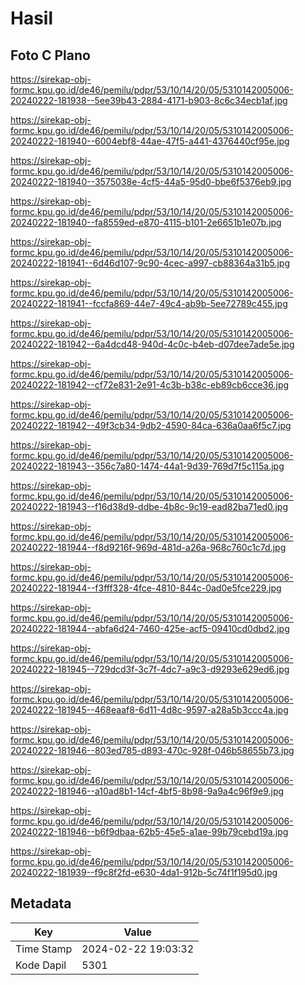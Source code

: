 # Hasil

## Foto C Plano

https://sirekap-obj-formc.kpu.go.id/de46/pemilu/pdpr/53/10/14/20/05/5310142005006-20240222-181938--5ee39b43-2884-4171-b903-8c6c34ecb1af.jpg

https://sirekap-obj-formc.kpu.go.id/de46/pemilu/pdpr/53/10/14/20/05/5310142005006-20240222-181940--6004ebf8-44ae-47f5-a441-4376440cf95e.jpg

https://sirekap-obj-formc.kpu.go.id/de46/pemilu/pdpr/53/10/14/20/05/5310142005006-20240222-181940--3575038e-4cf5-44a5-95d0-bbe6f5376eb9.jpg

https://sirekap-obj-formc.kpu.go.id/de46/pemilu/pdpr/53/10/14/20/05/5310142005006-20240222-181940--fa8559ed-e870-4115-b101-2e6651b1e07b.jpg

https://sirekap-obj-formc.kpu.go.id/de46/pemilu/pdpr/53/10/14/20/05/5310142005006-20240222-181941--6d46d107-9c90-4cec-a997-cb88364a31b5.jpg

https://sirekap-obj-formc.kpu.go.id/de46/pemilu/pdpr/53/10/14/20/05/5310142005006-20240222-181941--fccfa869-44e7-49c4-ab9b-5ee72789c455.jpg

https://sirekap-obj-formc.kpu.go.id/de46/pemilu/pdpr/53/10/14/20/05/5310142005006-20240222-181942--6a4dcd48-940d-4c0c-b4eb-d07dee7ade5e.jpg

https://sirekap-obj-formc.kpu.go.id/de46/pemilu/pdpr/53/10/14/20/05/5310142005006-20240222-181942--cf72e831-2e91-4c3b-b38c-eb89cb6cce36.jpg

https://sirekap-obj-formc.kpu.go.id/de46/pemilu/pdpr/53/10/14/20/05/5310142005006-20240222-181942--49f3cb34-9db2-4590-84ca-636a0aa6f5c7.jpg

https://sirekap-obj-formc.kpu.go.id/de46/pemilu/pdpr/53/10/14/20/05/5310142005006-20240222-181943--356c7a80-1474-44a1-9d39-769d7f5c115a.jpg

https://sirekap-obj-formc.kpu.go.id/de46/pemilu/pdpr/53/10/14/20/05/5310142005006-20240222-181943--f16d38d9-ddbe-4b8c-9c19-ead82ba71ed0.jpg

https://sirekap-obj-formc.kpu.go.id/de46/pemilu/pdpr/53/10/14/20/05/5310142005006-20240222-181944--f8d9216f-969d-481d-a26a-968c760c1c7d.jpg

https://sirekap-obj-formc.kpu.go.id/de46/pemilu/pdpr/53/10/14/20/05/5310142005006-20240222-181944--f3fff328-4fce-4810-844c-0ad0e5fce229.jpg

https://sirekap-obj-formc.kpu.go.id/de46/pemilu/pdpr/53/10/14/20/05/5310142005006-20240222-181944--abfa6d24-7460-425e-acf5-09410cd0dbd2.jpg

https://sirekap-obj-formc.kpu.go.id/de46/pemilu/pdpr/53/10/14/20/05/5310142005006-20240222-181945--729dcd3f-3c7f-4dc7-a9c3-d9293e629ed6.jpg

https://sirekap-obj-formc.kpu.go.id/de46/pemilu/pdpr/53/10/14/20/05/5310142005006-20240222-181945--468eaaf8-6d11-4d8c-9597-a28a5b3ccc4a.jpg

https://sirekap-obj-formc.kpu.go.id/de46/pemilu/pdpr/53/10/14/20/05/5310142005006-20240222-181946--803ed785-d893-470c-928f-046b58655b73.jpg

https://sirekap-obj-formc.kpu.go.id/de46/pemilu/pdpr/53/10/14/20/05/5310142005006-20240222-181946--a10ad8b1-14cf-4bf5-8b98-9a9a4c96f9e9.jpg

https://sirekap-obj-formc.kpu.go.id/de46/pemilu/pdpr/53/10/14/20/05/5310142005006-20240222-181946--b6f9dbaa-62b5-45e5-a1ae-99b79cebd19a.jpg

https://sirekap-obj-formc.kpu.go.id/de46/pemilu/pdpr/53/10/14/20/05/5310142005006-20240222-181939--f9c8f2fd-e630-4da1-912b-5c74f1f195d0.jpg


## Metadata

| Key        | Value               |
| ---------- | ------------------- |
| Time Stamp | 2024-02-22 19:03:32 |
| Kode Dapil | 5301                |



